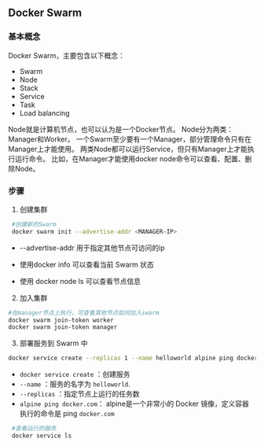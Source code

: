 ## Docker Swarm

### 基本概念

Docker Swarm，主要包含以下概念：

- Swarm
- Node
- Stack
- Service
- Task
- Load balancing

Node就是计算机节点，也可以认为是一个Docker节点。 Node分为两类：Manager和Worker。 一个Swarm至少要有一个Manager，部分管理命令只有在Manager上才能使用。 两类Node都可以运行Service，但只有Manager上才能执行运行命令。 比如，在Manager才能使用docker node命令可以查看、配置、删除Node。

### 步骤

1. 创建集群

```sh
 #创建新的Swarm
 docker swarm init --advertise-addr <MANAGER-IP>
```

- --advertise-addr 用于指定其他节点可访问的ip

- 使用docker info 可以查看当前 Swarm 状态
- 使用 docker node ls 可以查看节点信息

2. 加入集群

```sh
#在manager节点上执行，可查看其他节点如何加入swarm
docker swarm join-token worker
docker swarm join-token manager
```

3. 部署服务到 Swarm 中

```sh
docker service create --replicas 1 --name helloworld alpine ping docker.com
```

-  `docker service create` ：创建服务
- `--name` ：服务的名字为 `helloworld`.
- `--replicas` ：指定节点上运行的任务数
-  `alpine ping docker.com`： alpine是一个非常小的 Docker 镜像，定义容器执行的命令是 ping `docker.com`

```sh
 #查看运行的服务
 docker service ls
```

